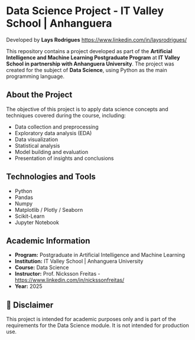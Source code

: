 # Data Science Project - IT Valley School | Anhanguera
Developed by **Lays Rodrigues** https://www.linkedin.com/in/laysrodrigues/

This repository contains a project developed as part of the **Artificial Intelligence and Machine Learning Postgraduate Program** at **IT Valley School in partnership with Anhanguera University**. The project was created for the subject of **Data Science**, using Python as the main programming language.

## About the Project

The objective of this project is to apply data science concepts and techniques covered during the course, including:

- Data collection and preprocessing  
- Exploratory data analysis (EDA)  
- Data visualization  
- Statistical analysis  
- Model building and evaluation  
- Presentation of insights and conclusions  

## Technologies and Tools

- Python  
- Pandas  
- Numpy  
- Matplotlib / Plotly / Seaborn  
- Scikit-Learn  
- Jupyter Notebook  

## Academic Information

- **Program:** Postgraduate in Artificial Intelligence and Machine Learning  
- **Institution:** IT Valley School | Anhanguera University  
- **Course:** Data Science  
- **Instructor:** Prof. Nicksson Freitas - https://www.linkedin.com/in/nickssonfreitas/ 
- **Year:** 2025  

## 🔗 Disclaimer

This project is intended for academic purposes only and is part of the requirements for the Data Science module. It is not intended for production use.
